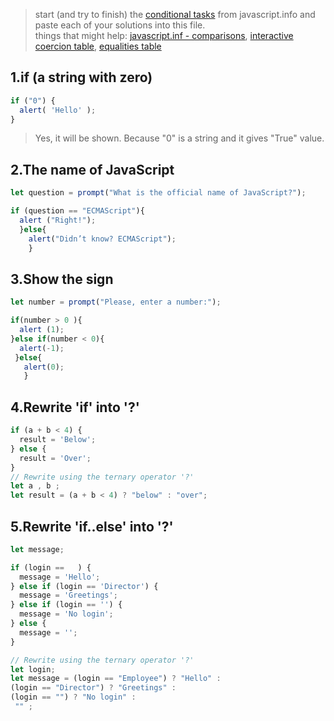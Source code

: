 > start (and try to finish) the [conditional tasks](https://javascript.info/ifelse) from javascript.info and paste each of your solutions into this file.  
> things that might help: [javascript.inf - comparisons](https://javascript.info/comparison), [interactive coercion table](https://janke-learning.org/equalities-coercion/), [equalities table](https://dorey.github.io/JavaScript-Equality-Table/)

## 1.if (a string with zero)
```js
if ("0") {
  alert( 'Hello' );
}
```
>Yes, it will be shown. Because "0" is a string and it gives "True" value.

## 2.The name of JavaScript
```js
let question = prompt("What is the official name of JavaScript?");

if (question == "ECMAScript"){
  alert ("Right!");
  }else{
    alert("Didn’t know? ECMAScript");
    }
```
## 3.Show the sign
```js
let number = prompt("Please, enter a number:");

if(number > 0 ){
  alert (1); 
}else if(number < 0){
  alert(-1);
 }else{
   alert(0);
   }
```
## 4.Rewrite 'if' into '?'
```js
if (a + b < 4) {
  result = 'Below';
} else {
  result = 'Over';
}
// Rewrite using the ternary operator '?'
let a , b ;
let result = (a + b < 4) ? "below" : "over";
```
## 5.Rewrite 'if..else' into '?'
```js
let message;

if (login ==   ) {
  message = 'Hello';
} else if (login == 'Director') {
  message = 'Greetings';
} else if (login == '') {
  message = 'No login';
} else {
  message = '';
}

// Rewrite using the ternary operator '?'
let login;
let message = (login == "Employee") ? "Hello" :
(login == "Director") ? "Greetings" :
(login == "") ? "No login" :
 "" ;
```

